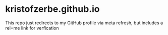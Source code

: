 # kristofzerbe.github.io

This repo just redirects to my GitHub profile via meta refresh, but includes a rel=me link for verfication
